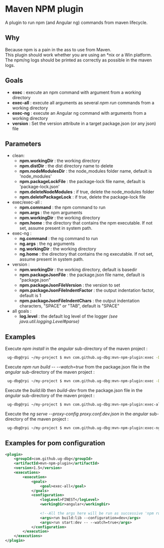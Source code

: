 # Maven NPM plugin
A plugin to run npm (and Angular ng) commands from maven lifecycle.

## Why
Because npm is a pain in the ass to use from Maven.  
This plugin should work whether you are using an *nix or a Win platform.  
The npm/ng logs should be printed as correctly as possible in the maven logs.  

## Goals
- **exec**     : execute an npm command with argument from a working directory
- **exec-all** : execute all arguments as several *npm run* commands from a working directory
- **exec-ng**  : execute an Angular ng command with arguments from a working directory
- **version**  : Set the version attribute in a target package.json (or any json) file

## Parameters
- clean: 
  - **npm.workingDir**        : the working directory
  - **npm.distDir**           : the dist directory name to delete
  - **npm.nodeModulesDir**    : the node_modules folder name, default is 'node_modules'
  - **npm.packageLockFile**   : the package-lock file name, default is 'package-lock.json'
  - **npm.deleteNodeModules** : if true, delete the node_modules folder
  - **npm.deletePackageLock** : if true, delete the package-lock file
- exec/exec-all :
  - **npm.command**    : the npm command to run
  - **npm.args**       : the npm arguments
  - **npm.workingDir** : the working directory
  - **npm.home**       : the directory that contains the npm executable. If not set, assume present in system path.
- exec-ng :
  - **ng.command**    : the ng command to run
  - **ng.args**       : the ng arguments
  - **ng.workingDir** : the working directory
  - **ng.home**       : the directory that contains the ng executable. If not set, assume present in system path.
- version : 
  - **npm.workingDir**                   : the working directory, default is basedir
  - **npm.packageJsonFile**              : the package.json file name, default is "package.json"
  - **npm.packageJsonFileVersion**      : the version to set
  - **npm.packageJsonFileIndentFactor** : the output indentation factor, default is 1
  - **npm.packageJsonFileIndentChars**  : the output indentation characters, "SPACE" or "TAB", default is "SPACE"
- all goals : 
  - **log.level** : the default log level of the logger *(see java.util.logging.Level#parse)*

## Examples
Execute *npm install* in the *angular* sub-directory of the maven project : 
```bash
 ug-dbg@rpi ~/my-project $ mvn com.github.ug-dbg:mvn-npm-plugin:exec -Dnpm.command="install" -Dnpm.workingDir="angular"
```

Execute *npm run build -- --watch=true* from the package.json file in the *angular* sub-directory of the maven project : 
```bash
 ug-dbg@rpi ~/my-project $ mvn com.github.ug-dbg:mvn-npm-plugin:exec -Dnpm.command="run" -Dnpm.args="build -- --watch=true" -Dnpm.workingDir="angular"
```

Execute the *build:lib* then *build-dev* from the package.json file in the *angular* sub-directory of the maven project : 
```bash
 ug-dbg@rpi ~/my-project $ mvn com.github.ug-dbg:mvn-npm-plugin:exec-all -Dnpm.command="run" -Dnpm.args="build:lib,build:dev" -Dnpm.workingDir="angular"
```

Execute the *ng serve --proxy-config proxy.conf.dev.json* in the *angular* sub-directory of the maven project :
```bash
 ug-dbg@rpi ~/my-project $ mvn com.github.ug-dbg:mvn-npm-plugin:exec-ng -Dng.command="serve" -Dng.args="--proxy-config proxy.conf.dev.json" -Dnpm.workingDir="angular"
```

## Examples for pom configuration
```xml
<plugin>
    <groupId>com.github.ug-dbg</groupId>
    <artifactId>mvn-npm-plugin</artifactId>
    <version>1.5</version>
    <executions>
        <execution>
            <goals>
                <goal>exec-all</goal>
            </goals>
            <configuration>
                <logLevel>FINEST</logLevel>
                <workingDir>angular</workingDir>
                
                <!--All the args here will be run as successive 'npm run $args' commands-->
                <args>run build:lib --configuration=dev</args>
                <args>run start:dev -- --watch=true</args>
            </configuration>
        </execution>
    </executions>
</plugin>
```
